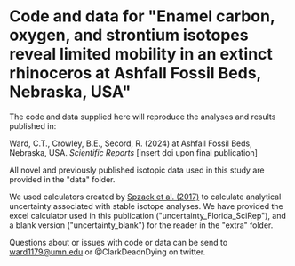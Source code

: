 # Code and data for "Enamel carbon, oxygen, and strontium isotopes reveal limited mobility in an extinct rhinoceros at Ashfall Fossil Beds, Nebraska, USA"

The code and data supplied here will reproduce the analyses and results published in:

Ward, C.T., Crowley, B.E., Secord, R. (2024)  at Ashfall Fossil Beds, Nebraska, USA. _Scientific Reports_ [insert doi upon final publication]

All novel and previously published isotopic data used in this study are provided in the "data" folder. 

We used calculators created by [Spzack et al. (2017)](https://doi.org/10.1016/j.jasrep.2017.05.007) to calculate analytical uncertainty associated with stable isotope analyses. We have provided the excel calculator used in this publication ("uncertainty_Florida_SciRep"), and a blank version ("uncertainty_blank") for the reader in the "extra" folder. 

Questions about or issues with code or data can be send to ward1179@umn.edu or @ClarkDeadnDying on twitter.
